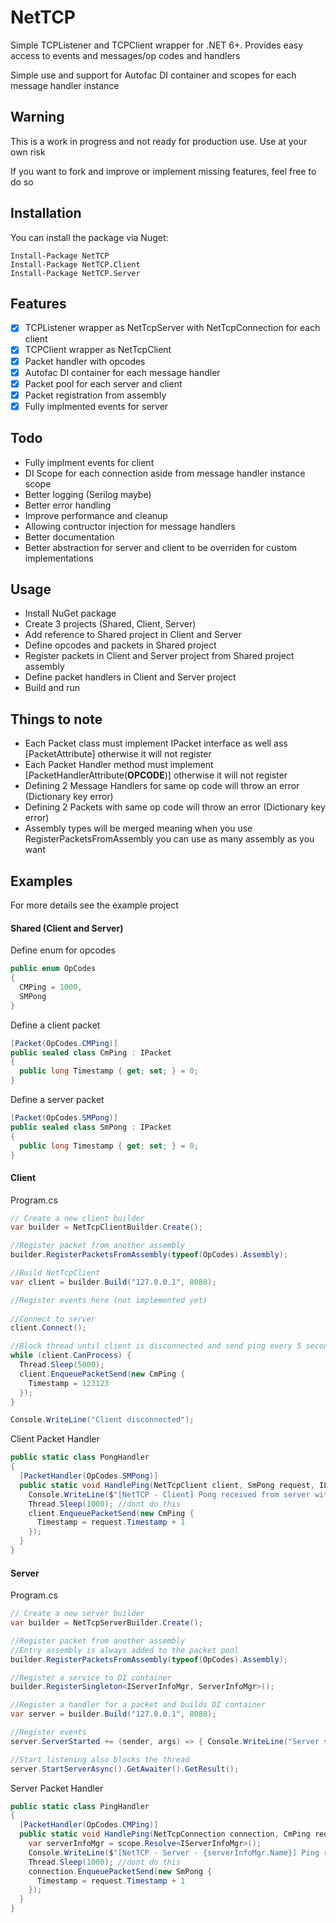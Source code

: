# NetTCP 
Simple TCPListener and TCPClient wrapper for .NET 6+. Provides easy access to events and messages/op codes and handlers

Simple use and support for Autofac DI container and scopes for each message handler instance

## Warning
This is a work in progress and not ready for production use. Use at your own risk

If you want to fork and improve or implement missing features, feel free to do so

## Installation

You can install the package via Nuget:
```
Install-Package NetTCP
Install-Package NetTCP.Client
Install-Package NetTCP.Server
```

## Features
- [x] TCPListener wrapper as NetTcpServer with NetTcpConnection for each client
- [x] TCPClient wrapper as NetTcpClient
- [x] Packet handler with opcodes
- [x] Autofac DI container for each message handler
- [x] Packet pool for each server and client
- [x] Packet registration from assembly
- [x] Fully implmented events for server

## Todo
- Fully implment events for client
- DI Scope for each connection aside from message handler instance scope
- Better logging (Serilog maybe)
- Better error handling
- Improve performance and cleanup
- Allowing contructor injection for message handlers
- Better documentation
- Better abstraction for server and client to be overriden for custom implementations

## Usage
- Install NuGet package
- Create 3 projects (Shared, Client, Server)
- Add reference to Shared project in Client and Server
- Define opcodes and packets in Shared project
- Register packets in Client and Server project from Shared project assembly
- Define packet handlers in Client and Server project
- Build and run

## Things to note
- Each Packet class must implement IPacket interface as well ass [PacketAttribute] otherwise it will not register
- Each Packet Handler method must implement [PacketHandlerAttribute(**OPCODE**)] otherwise it will not register
- Defining 2 Message Handlers for same op code will throw an error (Dictionary key error)
- Defining 2 Packets with same op code will throw an error (Dictionary key error)
- Assembly types will be merged meaning when you use RegisterPacketsFromAssembly you can use as many assembly as you want


## Examples
For more details see the example project

#### Shared (Client and Server)
Define enum for opcodes
```csharp
public enum OpCodes
{
  CMPing = 1000,
  SMPong
}
```

Define a client packet
```csharp
[Packet(OpCodes.CMPing)]
public sealed class CmPing : IPacket
{
  public long Timestamp { get; set; } = 0;
}
```

Define a server packet
```csharp
[Packet(OpCodes.SMPong)]
public sealed class SmPong : IPacket
{
  public long Timestamp { get; set; } = 0;
}
```


#### Client 
Program.cs
```csharp
// Create a new client builder
var builder = NetTcpClientBuilder.Create();

//Register packet from another assembly
builder.RegisterPacketsFromAssembly(typeof(OpCodes).Assembly);

//Build NetTcpClient
var client = builder.Build("127.0.0.1", 8080);

//Register events here (not implemented yet)
 
//Connect to server
client.Connect();

//Block thread until client is disconnected and send ping every 5 seconds
while (client.CanProcess) {
  Thread.Sleep(5000);
  client.EnqueuePacketSend(new CmPing {
    Timestamp = 123123
  });
}

Console.WriteLine("Client disconnected");
```
Client Packet Handler
```csharp
public static class PongHandler
{
  [PacketHandler(OpCodes.SMPong)]
  public static void HandlePing(NetTcpClient client, SmPong request, ILifetimeScope scope) {
    Console.WriteLine($"[NetTCP - Client] Pong received from server with timestamp {request.Timestamp}.");
    Thread.Sleep(1000); //dont do this
    client.EnqueuePacketSend(new CmPing {
      Timestamp = request.Timestamp + 1
    });
  }
}
```



#### Server
Program.cs
```csharp
// Create a new server builder
var builder = NetTcpServerBuilder.Create();

//Register packet from another assembly
//Entry assembly is always added to the packet pool
builder.RegisterPacketsFromAssembly(typeof(OpCodes).Assembly);

//Register a service to DI container
builder.RegisterSingleton<IServerInfoMgr, ServerInfoMgr>();

//Register a handler for a packet and builds DI container
var server = builder.Build("127.0.0.1", 8080);

//Register events
server.ServerStarted += (sender, args) => { Console.WriteLine("Server started on " + server.IpAddress + ":" + server.Port); };

//Start listening also blocks the thread
server.StartServerAsync().GetAwaiter().GetResult();
```

Server Packet Handler
```csharp
public static class PingHandler
{
  [PacketHandler(OpCodes.CMPing)]
  public static void HandlePing(NetTcpConnection connection, CmPing request, ILifetimeScope scope) {
    var serverInfoMgr = scope.Resolve<IServerInfoMgr>();
    Console.WriteLine($"[NetTCP - Server - {serverInfoMgr.Name}] Ping received from {connection.RemoteIpAddress} with timestamp {request.Timestamp}.");
    Thread.Sleep(1000); //dont do this
    connection.EnqueuePacketSend(new SmPong {
      Timestamp = request.Timestamp + 1
    });
  }
}
```